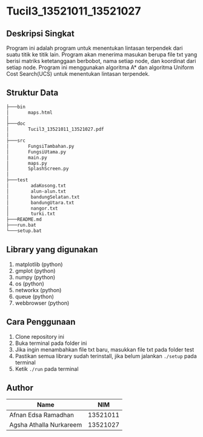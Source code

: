 # Tucil3_13521011_13521027


## Deskripsi Singkat
Program ini adalah program untuk menentukan lintasan terpendek dari suatu titik ke titik lain. Program akan menerima masukan berupa file txt yang berisi matriks ketetanggaan berbobot, nama setiap node, dan koordinat dari setiap node. Program ini menggunakan algoritma A* dan algoritma Uniform Cost Search(UCS) untuk menentukan lintasan terpendek.

## Struktur Data
```bash
├───bin
│       maps.html
│       
├───doc
│       Tucil3_13521011_13521027.pdf
│       
├───src
│       FungsiTambahan.py
│       FungsiUtama.py
│       main.py
│       maps.py
│       SplashScreen.py
│       
├───test
│        adaKosong.txt
│        alun-alun.txt
│        bandungSelatan.txt
│        bandungUtara.txt
│        nangor.txt
│        turki.txt
├───README.md
├───run.bat
└───setup.bat
```

## Library yang digunakan
1. matplotlib (python)
2. gmplot (python)
3. numpy (python)
4. os (python)
5. networkx (python)
6. queue (python)
7. webbrowser (python)

## Cara Penggunaan
1. Clone repository ini
2. Buka terminal pada folder ini
3. Jika ingin menambahkan file txt baru, masukkan file txt pada folder test
4. Pastikan semua library sudah terinstall, jika belum jalankan `./setup` pada terminal
5. Ketik `./run` pada terminal

## Author
| Name | NIM |
| -------- | -------- |
| Afnan Edsa Ramadhan | 13521011 |
| Agsha Athalla Nurkareem | 13521027 |
